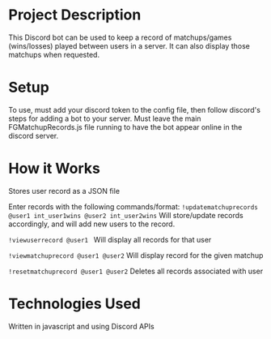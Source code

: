 # Project Description
This Discord bot can be used to keep a record of matchups/games (wins/losses) played between users in a server. It can also display those matchups when requested. 

# Setup
To use, must add your discord token to the config file, then follow discord's steps for adding a bot to your server. Must leave the main FGMatchupRecords.js file running to have the bot appear online in the discord server. 

# How it Works
Stores user record as a JSON file

Enter records with the following commands/format: 
```	!updatematchuprecords @user1 int_user1wins @user2 int_user2wins ```
Will store/update records accordingly, and will add new users to the record.

```	!viewuserrecord @user1  ```
Will display all records for that user

``` !viewmatchuprecord @user1 @user2 ```
Will display record for the given matchup

``` !resetmatchuprecord @user1 @user2 ```
Deletes all records associated with user

# Technologies Used
Written in javascript and using Discord APIs
